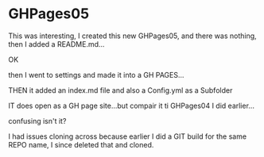 # GHPages05

This was interesting, I created this new GHPages05, and there was nothing, then I added a README.md...

OK 

then I went to settings and made it into a GH PAGES...

THEN it added an index.md file and also a Config.yml   as a Subfolder 

IT does open as a GH page site...but compair it ti GHPages04 I did earlier...

confusing isn't it?

I had issues cloning across because earlier I did a GIT build for the same REPO name, I since deleted that and cloned.
